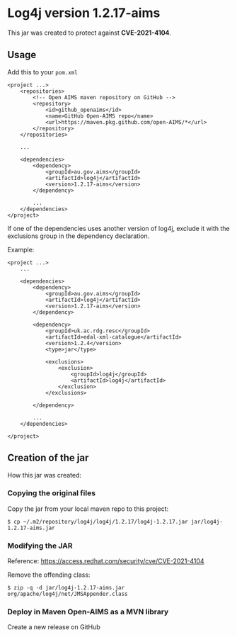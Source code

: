 # Log4j version 1.2.17-aims

This jar was created to protect against **CVE-2021-4104**.

## Usage

Add this to your `pom.xml`

```
<project ...>
    <repositories>
        <!-- Open AIMS maven repository on GitHub -->
        <repository>
            <id>github_openaims</id>
            <name>GitHub Open-AIMS repo</name>
            <url>https://maven.pkg.github.com/open-AIMS/*</url>
        </repository>
    </repositories>

    ...

    <dependencies>
        <dependency>
            <groupId>au.gov.aims</groupId>
            <artifactId>log4j</artifactId>
            <version>1.2.17-aims</version>
        </dependency>

        ...
    </dependencies>
</project>
```

If one of the dependencies uses another version of log4j,
exclude it with the exclusions group in the dependency
declaration.

Example:
```
<project ...>
    ...

    <dependencies>
        <dependency>
            <groupId>au.gov.aims</groupId>
            <artifactId>log4j</artifactId>
            <version>1.2.17-aims</version>
        </dependency>

        <dependency>
            <groupId>uk.ac.rdg.resc</groupId>
            <artifactId>edal-xml-catalogue</artifactId>
            <version>1.2.4</version>
            <type>jar</type>

            <exclusions>
                <exclusion>
                    <groupId>log4j</groupId>
                    <artifactId>log4j</artifactId>
                </exclusion>
            </exclusions>

        </dependency>

        ...
    </dependencies>

</project>
```

## Creation of the jar

How this jar was created:

### Copying the original files

Copy the jar from your local maven repo to this project:
```
$ cp ~/.m2/repository/log4j/log4j/1.2.17/log4j-1.2.17.jar jar/log4j-1.2.17-aims.jar
```

### Modifying the JAR

Reference: https://access.redhat.com/security/cve/CVE-2021-4104

Remove the offending class:
```
$ zip -q -d jar/log4j-1.2.17-aims.jar org/apache/log4j/net/JMSAppender.class
```

### Deploy in Maven Open-AIMS as a MVN library

Create a new release on GitHub
